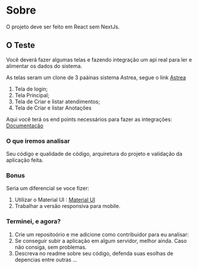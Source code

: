 # Sobre

O projeto deve ser feito em React sem NextJs.

## O Teste

Você deverá fazer algumas telas e fazendo integração um api real para ler e alimentar os dados do sistema.

As telas seram um clone de 3 paáinas sistema Astrea, segue o link <a target="_blank" href="https://app.astrea.net.br/#/login/">Astrea</a>

1. Tela de login;
2. Tela Principal;
3. Tela de Criar e listar atendimentos;
4. Tela de Criar e listar Anotações

Aqui você terá os end points necessários para fazer as integrações: 
<a target="_blank" href="https://documenter.getpostman.com/view/3597646/2s9YeEarVV">Documentação</a>

### O que iremos analisar

Seu código e qualidade de código, arquiretura do projeto e validação da aplicação feita.

### Bonus
Seria um diferencial se voce fizer:

1. Utilizar o Material UI : <a target="_blank" href="https://mui.com/material-ui">Material UI</a>
2. Trabalhar a versão responsiva para mobile. 

### Terminei, e agora?

1. Crie um repositoório e me adicione como contribuidor para eu analisar:
2. Se conseguir subir a aplicação em algum servidor, melhor ainda. Caso não consiga, sem problemas.
3. Descreva no readme sobre seu código, defenda suas esolhas de depencias entre outras ...
